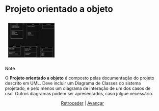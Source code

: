 # Projeto orientado a objeto

<img src="imagens/diagrama_de_classe.png"
     width="30%"
     style="padding: 10px">

>[!NOTE]
>O **Projeto orientado a objeto** é composto pelas documentação do projeto descrito em UML. Deve incluir um Diagrama de Classes do sistema projetado, e pelo menos um diagrama de interação de um dos casos de uso. Outros diagramas podem ser apresentados, caso julgue necessário.



<div align="center">

[Retroceder](analise.md) | [Avançar](implementacao.md)

</div>
